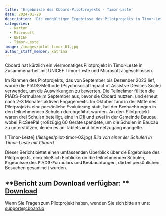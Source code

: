 ```yaml
---
title: 'Ergebnisse des Cboard-Pilotprojekts - Timor-Leste'
date: 2024-01-20
description: 'Die endgültigen Ergebnisse des Pilotprojekts in Timor-Leste stehen zum Download zur Verfügung'
categories:
  - Karton
  - Microsoft
  - UNICEF
  - Timor-Leste
image: /images/pilot-timor-01.jpg
author_staff_member: katrina
---
```


Cboard hat kürzlich ein viermonatiges Pilotprojekt in Timor-Leste in Zusammenarbeit mit UNICEF Timor-Leste und Microsoft abgeschlossen.

Im Rahmen des Pilotprojekts, das von September bis Dezember 2023 lief, wurde die PIADS-Methode (Psychosocial Impact of Assistive Devices Scale) verwendet, um die Auswirkungen zu bewerten. Die Teilnehmer füllten die PIADS-Formulare im September aus, bevor sie Cboard nutzten, und erneut nach 2-3 Monaten aktiven Engagements. Im Oktober fand in der Mitte des Pilotprojekts eine persönliche Evaluierung statt, bei der Beobachtungen in den teilnehmenden Schulen durchgeführt wurden. An dem Pilotprojekt waren drei Schulen beteiligt, eine in Dili und zwei in der Gemeinde Baucau, wobei PicSeePal großzügig 60 Geräte spendete, um die Schulen in Baucau zu unterstützen, denen es an Tablets und Internetzugang mangelte.

![Timor-Leste] (/images/pilot-timor-02.jpg)
_Bild von einer der Schulen in Timor-Leste mit Cboard_

Dieser Bericht bietet einen umfassenden Überblick über die Ergebnisse des Pilotprojekts, einschließlich Einblicken in die teilnehmenden Schulen, Ergebnisse des PIADS-Formulars und Beobachtungen, die bei persönlichen Besuchen gesammelt wurden.

## \*\*Bericht zum Download verfügbar: \*\* [Download](https://www.cboard.io/documents/CboardTimorLestePilot2023Report.pdf)

Wenn Sie Fragen zum Pilotprojekt haben, wenden Sie sich bitte an uns: [support@cboard.io](support@cboard.io)
